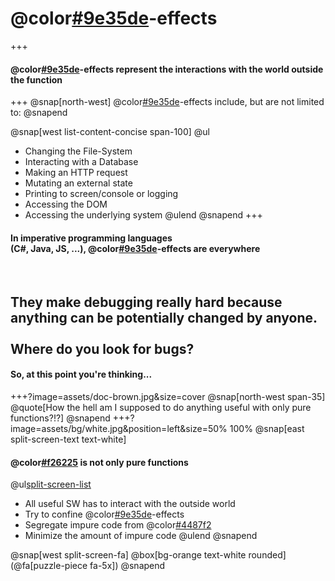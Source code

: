 # @color[#9e35de](Side)-effects
+++
#### @color[#9e35de](Side)-effects represent the interactions with the world outside the function
+++
@snap[north-west]
@color[#9e35de](Side)-effects include, but are not limited to:
@snapend

@snap[west list-content-concise span-100]
@ul
- Changing the File-System
- Interacting with a Database
- Making an HTTP request
- Mutating an external state
- Printing to screen/console or logging
- Accessing the DOM
- Accessing the underlying system
@ulend
@snapend
+++
#### In imperative programming languages<br>(C#, Java, JS, ...), @color[#9e35de](side)-effects are everywhere

<br>

They make debugging really hard because anything can be potentially changed by anyone.
<br><br>
Where do you look for bugs?
---
#### So, at this point you're thinking...
+++?image=assets/doc-brown.jpg&size=cover
@snap[north-west span-35]
@quote[How the hell am I supposed to do anything useful with only pure functions?!?]
@snapend
+++?image=assets/bg/white.jpg&position=left&size=50% 100%
@snap[east split-screen-text text-white]
#### @color[#f26225](FP) is not only pure functions
@ul[split-screen-list](false)
- All useful SW has to interact with the outside world
- Try to confine @color[#9e35de](side)-effects
- Segregate impure code from @color[#4487f2](pure)
- Minimize the amount of impure code
@ulend
@snapend

@snap[west split-screen-fa]
@box[bg-orange text-white rounded](@fa[puzzle-piece fa-5x])
@snapend

